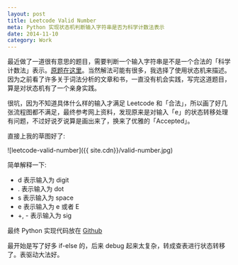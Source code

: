 ```yaml
---
layout: post
title: Leetcode Valid Number
meta: Python 实现状态机判断输入字符串是否为科学计数法表示
date: 2014-11-10
category: Work
---
```


最近做了一道很有意思的题目，需要判断一个输入字符串是不是一个合法的「科学计数法」表示。[原题在这里](https://oj.leetcode.com/problems/valid-number/)。当然解法可能有很多，我选择了使用状态机来描述。因为之前看了许多关于词法分析的文章和书，一直没有机会实践，写完这道题目，算是对状态机有了一个亲身实践。

很坑，因为不知道具体什么样的输入才满足 Leetcode 和「合法」，所以画了好几张流程图都不满足，最终参考网上资料，发现原来是对输入「e」的状态转移处理有问题，不过好说歹说算是画出来了，换来了优雅的「Accepted」。

直接上我的草图好了:

![leetcode-valid-number]({{ site.cdn}}/valid-number.jpg)

简单解释一下:

* d 表示输入为 digit
* . 表示输入为 dot
* s 表示输入为 space
* e 表示输入为 e 或者 E
* +, - 表示输入为 sig

最终 Python 实现代码放在 [Github](https://github.com/ibigbug/leetcode/blob/master/valid-number.py)

最开始是写了好多 if-else 的，后来 debug 起来太复杂，转成查表进行状态转移了。表驱动大法好。

